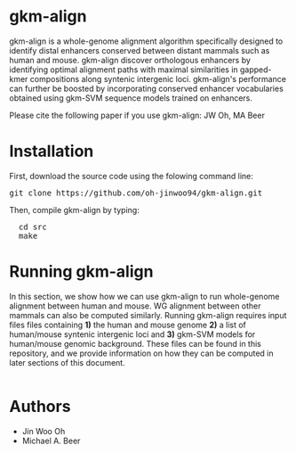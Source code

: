 # gkm-align
gkm-align is a whole-genome alignment algorithm specifically designed to identify distal enhancers conserved between distant mammals such as human and mouse. gkm-align discover orthologous enhancers by identifying optimal alignment paths with maximal similarities in gapped-kmer compositions along syntenic intergenic loci. gkm-align's performance can further be boosted by incorporating conserved enhancer vocabularies obtained using gkm-SVM sequence models trained on enhancers. 

Please cite the following paper if you use gkm-align:
JW Oh, MA Beer  

# Installation
First, download the source code using the folowing command line:
<pre>
git clone https://github.com/oh-jinwoo94/gkm-align.git
</pre>

Then, compile gkm-align by typing:
<pre>
  cd src
  make
</pre>

# Running gkm-align
In this section, we show how we can use gkm-align to run whole-genome alignment between human and mouse. WG alignment between other mammals can also be computed similarly. Running gkm-align requires input files files containing **1)** the human and mouse genome  **2)** a list of human/mouse syntenic intergenic loci and **3)** gkm-SVM models for human/mouse genomic background. These files can be found in this repository, and we provide information on how they can be computed in later sections of this document. 

<pre>
</pre>
# Authors
- Jin Woo Oh 
- Michael A. Beer
